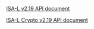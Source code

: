 [ISA-L v2.19 API document](https://01.org/sites/default/files/documentation/isa-l_open_src_pub_2.19.0.pdf)

[ISA-L Crypto v2.19 API document](https://01.org/sites/default/files/documentation/isa-l_open_src_crypto_2.19.0.pdf)